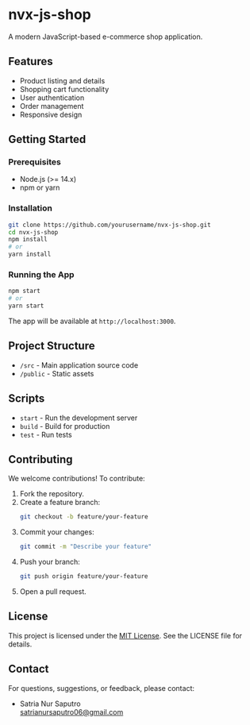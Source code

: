 # nvx-js-shop

A modern JavaScript-based e-commerce shop application.

## Features

- Product listing and details
- Shopping cart functionality
- User authentication
- Order management
- Responsive design

## Getting Started

### Prerequisites

- Node.js (>= 14.x)
- npm or yarn

### Installation

```bash
git clone https://github.com/yourusername/nvx-js-shop.git
cd nvx-js-shop
npm install
# or
yarn install
```

### Running the App

```bash
npm start
# or
yarn start
```

The app will be available at `http://localhost:3000`.

## Project Structure

- `/src` - Main application source code
- `/public` - Static assets

## Scripts

- `start` - Run the development server
- `build` - Build for production
- `test` - Run tests

## Contributing

We welcome contributions! To contribute:

1. Fork the repository.
2. Create a feature branch:
   ```bash
   git checkout -b feature/your-feature
   ```
3. Commit your changes:
   ```bash
   git commit -m "Describe your feature"
   ```
4. Push your branch:
   ```bash
   git push origin feature/your-feature
   ```
5. Open a pull request.

## License

This project is licensed under the [MIT License](https://opensource.org/license/mit). See the LICENSE file for details.

## Contact

For questions, suggestions, or feedback, please contact:

- Satria Nur Saputro  
  [satrianursaputro06@gmail.com](mailto:satrianursaputro06@gmail.com)